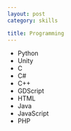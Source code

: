 ```yaml
---
layout: post
category: skills

title: Programming
---
```

<ul>
    <li>Python</li>
    <li>Unity</li>
    <li>C</li>
    <li>C#</li>
    <li>C++</li>
    <li>GDScript</li>
    <li>HTML</li>
    <li>Java</li>
    <li>JavaScript</li>
    <li>PHP</li>
</ul>
